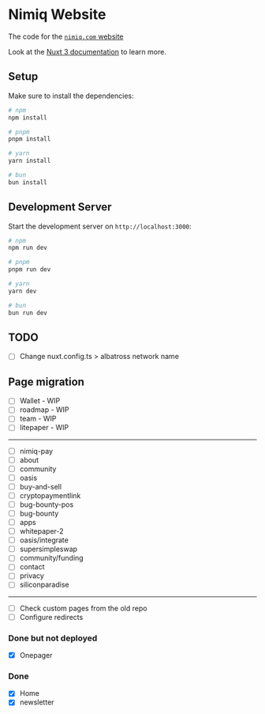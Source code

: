 # Nimiq Website

The code for the [`nimiq.com` website](https://nimiq.com)

Look at the [Nuxt 3 documentation](https://nuxt.com/docs/getting-started/introduction) to learn more.

## Setup

Make sure to install the dependencies:

```bash
# npm
npm install

# pnpm
pnpm install

# yarn
yarn install

# bun
bun install
```

## Development Server

Start the development server on `http://localhost:3000`:

```bash
# npm
npm run dev

# pnpm
pnpm run dev

# yarn
yarn dev

# bun
bun run dev
```

## TODO

- [ ] Change nuxt.config.ts > albatross network name

## Page migration

- [ ] Wallet - WIP
- [ ] roadmap - WIP
- [ ] team - WIP
- [ ] litepaper - WIP

---

- [ ] nimiq-pay
- [ ] about
- [ ] community
- [ ] oasis
- [ ] buy-and-sell
- [ ] cryptopaymentlink
- [ ] bug-bounty-pos
- [ ] bug-bounty
- [ ] apps
- [ ] whitepaper-2
- [ ] oasis/integrate
- [ ] supersimpleswap
- [ ] community/funding
- [ ] contact
- [ ] privacy
- [ ] siliconparadise

---

- [ ] Check custom pages from the old repo
- [ ] Configure redirects

### Done but not deployed

- [x] Onepager

### Done

- [x] Home
- [x] newsletter
